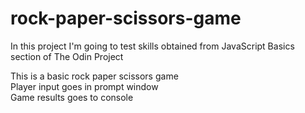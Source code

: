 # rock-paper-scissors-game
In this project I'm going to test skills obtained from JavaScript Basics section of The Odin Project

This is a basic rock paper scissors game<br>
Player input goes in prompt window<br>
Game results goes to console
